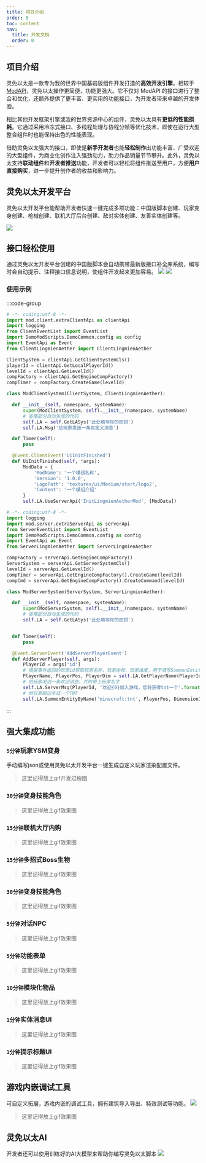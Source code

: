 ```yaml
---
title: 项目介绍
order: 0
toc: content
nav:
  title: 开发文档
  order: 0
---
```


## 项目介绍
灵免以太是一款专为我的世界中国基岩版组件开发打造的**高效开发引擎**。相较于[ModAPI](https://mc.163.com/dev/apidocs.html)，灵免以太操作更简便，功能更强大。它不仅对 ModAPI 的接口进行了整合和优化，还额外提供了更丰富、更实用的功能接口，为开发者带来卓越的开发体验。

相比其他开发框架引擎或我的世界资源中心的组件，灵免以太具有**更低的性能损耗**。它通过采用冷冻式接口、多线程处理与协程分帧等优化技术，即使在运行大型整合组件时也能保持出色的性能表现。

借助灵免以太强大的接口，即使是**新手开发者**也能**轻松制作**出功能丰富、广受欢迎的大型组件，为商业化创作注入强劲动力，助力作品销量节节攀升。此外，灵免以太支持**联动组件**和**开发者推送**功能，开发者可以轻松将组件推送至用户，方便**用户直接购买**，进一步提升创作者的收益和影响力。

## 灵免以太开发平台
灵免以太开发平台能帮助开发者快速一键完成多项功能：中国版脚本创建、玩家变身创建、枪械创建、联机大厅后台创建、敌对实体创建、友善实体创建等。

![](http://1.94.129.175/uploads/LingmienAether/img/about-4.png)

## 接口轻松使用
通过灵免以太开发平台创建的中国版脚本会自动携带最新版接口补全库系统，编写时会自动提示、注释接口信息说明，使组件开发起来更加容易。
![](http://1.94.129.175/uploads/LingmienAether/img/about-1.png)
![](http://1.94.129.175/uploads/LingmienAether/img/about-2.png)

### 使用示例

:::code-group

  ```python [客户端]
  # -*- coding:utf-8 -*-
import mod.client.extraClientApi as clientApi
import logging
from ClientEventList import EventList
import DemoModScripts.DemoCommon.config as config
import EventApi as Event
from ClientLingmienAether import ClientLingmienAether

ClientSystem = clientApi.GetClientSystemCls()
playerId = clientApi.GetLocalPlayerId()
levelId = clientApi.GetLevelId()
compFactory = clientApi.GetEngineCompFactory()
compTimer = compFactory.CreateGame(levelId)

class ModClientSystem(ClientSystem, ClientLingmienAether):

    def __init__(self, namespace, systemName):
        super(ModClientSystem, self).__init__(namespace, systemName)
        # 省略部分自动生成的代码
        self.LA = self.GetLASys('此处填写你的密钥')
        self.LA.Msg('给玩家发送一条自定义消息')

    def Timer(self):
        pass

    @Event.ClientEvent('UiInitFinished')
    def UiInitFinished(self, *args):
        ModData = {
            'ModName': '一个模组名称',
            'Version': '1.0.0',
            'LogoPath': 'textures/ui/Medium/start/logo2',
            'Content': '一个模组介绍'
        }
        self.LA.UseServerApi('InitLingmienAetherMod', [ModData])
  ```

  ```python [服务端]
  # -*- coding:utf-8 -*-
import logging
import mod.server.extraServerApi as serverApi
from ServerEventList import EventList
import DemoModScripts.DemoCommon.config as config
import EventApi as Event
from ServerLingmienAether import ServerLingmienAether

compFactory = serverApi.GetEngineCompFactory()
ServerSystem = serverApi.GetServerSystemCls()
levelId = serverApi.GetLevelId()
compTimer = serverApi.GetEngineCompFactory().CreateGame(levelId)
compCmd = serverApi.GetEngineCompFactory().CreateCommand(levelId)

class ModServerSystem(ServerSystem, ServerLingmienAether):

    def __init__(self, namespace, systemName):
        super(ModServerSystem, self).__init__(namespace, systemName)
        # 省略部分自动生成的代码
        self.LA = self.GetLASys('此处填写你的密钥')


    def Timer(self):
        pass

    @Event.ServerEvent('AddServerPlayerEvent')
    def AddServerPlayer(self, args):
        PlayerId = args['id']
        # 根据事件返回的玩家id获取玩家名称、玩家坐标、玩家维度，用于填写SummonEntityByName接口参数
        PlayerName, PlayerPos, PlayerDim = self.LA.GetPlayerName(PlayerId), self.LA.GetEntityPos(PlayerId), self.LA.GetPlayerDimension(PlayerId)
        # 给玩家发送一条欢迎消息，并附带上玩家名字
        self.LA.ServerMsg(PlayerId, '欢迎{0}加入游戏，您将获得tnt一个'.format(PlayerName))
        # 给玩家脚边生成一个TNT
        self.LA.SummonEntityByName('minecraft:tnt', PlayerPos, DimensionId=PlayerDim)
  ```

:::

## 强大集成功能

### `5分钟`玩家YSM变身
手动编写json或使用灵免以太开发平台一键生成自定义玩家渲染配置文件。
> 这里记得放上gif开发过程图

### `30分钟`变身技能角色
> 这里记得放上gif效果图

### `15分钟`联机大厅内购
> 这里记得放上gif效果图

### `15分钟`多招式Boss生物
> 这里记得放上gif效果图

### `30分钟`变身技能角色
> 这里记得放上gif效果图

### `5分钟`对话NPC
> 这里记得放上gif效果图

### `5分钟`功能表单
> 这里记得放上gif效果图

### `10分钟`模块化物品
> 这里记得放上gif效果图

### `1分钟`实体消息UI
> 这里记得放上gif效果图

### `1分钟`提示标题UI
> 这里记得放上gif效果图

## 游戏内嵌调试工具
可自定义拓展，游戏内嵌的调试工具，拥有建筑导入导出、特效测试等功能。
![](http://1.94.129.175:8000/static/debug-0.ca34396f.png)
> 这里记得放上gif效果图

## 灵免以太AI
开发者还可以使用训练好的AI大模型来帮助你编写灵免以太脚本
![](http://1.94.129.175/uploads/LingmienAether/img/about-3.png)